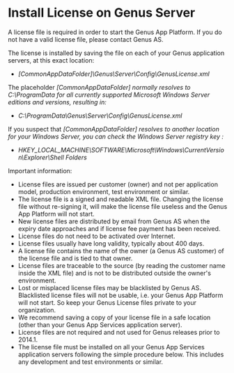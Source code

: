 # Install License on Genus Server

A license file is required in order to start the Genus App Platform. If you do not have a valid license file, please contact Genus AS.

The license is installed by saving the file on each of your Genus application servers, at this exact location:

*   <span style="FONT-STYLE: italic">[CommonAppDataFolder]\Genus\Server\Config\GenusLicense.xml

The placeholder <span style="FONT-STYLE: italic">[CommonAppDataFolder] normally resolves to <span style="FONT-STYLE: italic">C:\ProgramData for all currently supported Microsoft Windows Server editions and versions, resulting in:

*   <span style="FONT-STYLE: italic">C:\ProgramData\Genus\Server\Config\GenusLicense.xml

If you suspect that <span style="FONT-STYLE: italic">[CommonAppDataFolder] resolves to another location for your Windows Server, you can check the Windows Server registry key :

*   <span style="FONT-STYLE: italic">HKEY_LOCAL_MACHINE\SOFTWARE\Microsoft\Windows\CurrentVersion\Explorer\Shell Folders

Important information:

*   License files are issued per customer (owner) and not per application model, production environment, test environment or similar.
*   The license file is a signed and readable XML file. Changing the license file without re-signing it, will make the license file useless and the Genus App Platform will not start.
*   New license files are distributed by email from Genus AS when the expiry date approaches and if license fee payment has been received.
*   License files do not need to be activated over Internet.
*   License files usually have long validity, typically about 400 days.
*   A license file contains the name of the owner (a Genus AS customer) of the license file and is tied to that owner.
*   License files are traceable to the source (by reading the customer name inside the XML file) and is not to be distributed outside the owner's environment.
*   Lost or misplaced license files may be blacklisted by Genus AS. Blacklisted license files will not be usable, i.e. your Genus App Platform will not start. So keep your Genus License files private to your organization.
*   We recommend saving a copy of your license file in a safe location (other than your Genus App Services application server).
*   License files are not required and not used for Genus releases prior to 2014.1\.
*   The license file must be installed on all your Genus App Services application servers following the simple procedure below. This includes any development and test environments or similar.